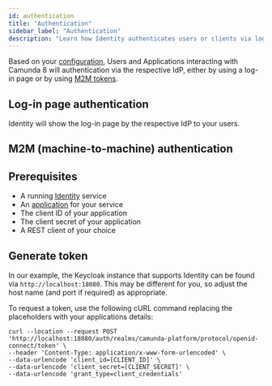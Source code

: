 ```yaml
---
id: authentication
title: "Authentication"
sidebar_label: "Authentication"
description: "Learn how Identity authenticates users or clients via log-in screen or M2M tokens."
---
```


Based on your [configuration](/self-managed/identity/configuration/identity-configuration-overview.md), Users and Applications interacting with Camunda 8 will authentication via the respective IdP, either by using a log-in page or by using [M2M tokens](./generating-m2m-tokens.md).

## Log-in page authentication

Identity will show the log-in page by the respective IdP to your users.

## M2M (machine-to-machine) authentication

## Prerequisites

- A running [Identity](/self-managed/identity/what-is-identity.md) service
- An [application](/self-managed/identity/application-user-group-role-management/applications.md) for your service
- The client ID of your application
- The client secret of your application
- A REST client of your choice

## Generate token

In our example, the Keycloak instance that supports Identity can be found via `http://localhost:18080`.
This may be different for you, so adjust the host name (and port if required) as appropriate.

To request a token, use the following cURL command replacing the placeholders with your applications
details:

```
curl --location --request POST 'http://localhost:18080/auth/realms/camunda-platform/protocol/openid-connect/token' \
--header 'Content-Type: application/x-www-form-urlencoded' \
--data-urlencode 'client_id=[CLIENT_ID]' \
--data-urlencode 'client_secret=[CLIENT_SECRET]' \
--data-urlencode 'grant_type=client_credentials'
```
